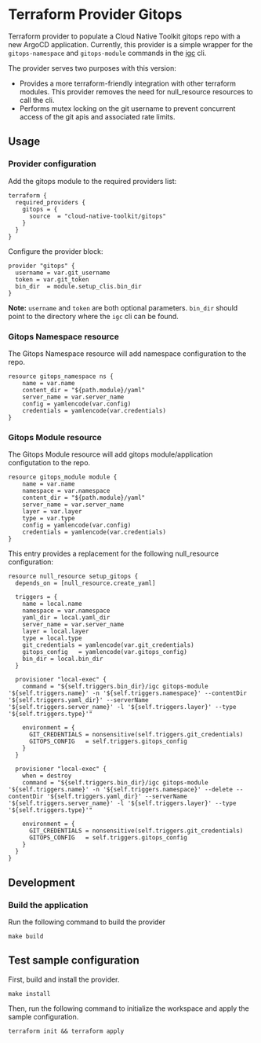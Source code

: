 # Terraform Provider Gitops

Terraform provider to populate a Cloud Native Toolkit gitops repo with a new ArgoCD 
application. Currently, this provider is a simple wrapper for the `gitops-namespace` 
and `gitops-module` commands in the [igc](https://github.com/cloud-native-toolkit/ibm-garage-cloud-cli) cli.

The provider serves two purposes with this version:

- Provides a more terraform-friendly integration with other terraform modules. This provider removes the need for null_resource resources to call the cli.
- Performs mutex locking on the git username to prevent concurrent access of the git apis and associated rate limits.

## Usage

### Provider configuration

Add the gitops module to the required providers list:

```hcl
terraform {
  required_providers {
    gitops = {
      source  = "cloud-native-toolkit/gitops"
    }
  }
}
```

Configure the provider block:

```hcl
provider "gitops" {
  username = var.git_username
  token = var.git_token
  bin_dir  = module.setup_clis.bin_dir
}
```

**Note:** `username` and `token` are both optional parameters. `bin_dir` should point to the directory where the `igc` cli can be found.

### Gitops Namespace resource

The Gitops Namespace resource will add namespace configuration to the repo.

```hcl
resource gitops_namespace ns {
    name = var.name
    content_dir = "${path.module}/yaml"
    server_name = var.server_name
    config = yamlencode(var.config)
    credentials = yamlencode(var.credentials)
}
```

### Gitops Module resource

The Gitops Module resource will add gitops module/application configutation to the repo.

```hcl
resource gitops_module module {
    name = var.name
    namespace = var.namespace
    content_dir = "${path.module}/yaml"
    server_name = var.server_name
    layer = var.layer
    type = var.type
    config = yamlencode(var.config)
    credentials = yamlencode(var.credentials)
}
```

This entry provides a replacement for the following null_resource configuration:

```hcl
resource null_resource setup_gitops {
  depends_on = [null_resource.create_yaml]

  triggers = {
    name = local.name
    namespace = var.namespace
    yaml_dir = local.yaml_dir
    server_name = var.server_name
    layer = local.layer
    type = local.type
    git_credentials = yamlencode(var.git_credentials)
    gitops_config   = yamlencode(var.gitops_config)
    bin_dir = local.bin_dir
  }

  provisioner "local-exec" {
    command = "${self.triggers.bin_dir}/igc gitops-module '${self.triggers.name}' -n '${self.triggers.namespace}' --contentDir '${self.triggers.yaml_dir}' --serverName '${self.triggers.server_name}' -l '${self.triggers.layer}' --type '${self.triggers.type}'"

    environment = {
      GIT_CREDENTIALS = nonsensitive(self.triggers.git_credentials)
      GITOPS_CONFIG   = self.triggers.gitops_config
    }
  }

  provisioner "local-exec" {
    when = destroy
    command = "${self.triggers.bin_dir}/igc gitops-module '${self.triggers.name}' -n '${self.triggers.namespace}' --delete --contentDir '${self.triggers.yaml_dir}' --serverName '${self.triggers.server_name}' -l '${self.triggers.layer}' --type '${self.triggers.type}'"

    environment = {
      GIT_CREDENTIALS = nonsensitive(self.triggers.git_credentials)
      GITOPS_CONFIG   = self.triggers.gitops_config
    }
  }
}
```

## Development

### Build the application

Run the following command to build the provider

```shell
make build
```

## Test sample configuration

First, build and install the provider.

```shell
make install
```

Then, run the following command to initialize the workspace and apply the sample configuration.

```shell
terraform init && terraform apply
```